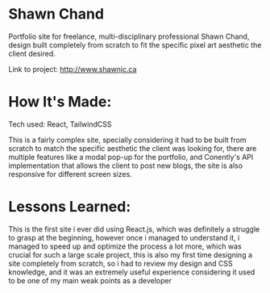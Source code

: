 # Shawn Chand 

Portfolio site for freelance, multi-disciplinary professional Shawn Chand, design built completely from scratch to fit the specific pixel art aesthetic the client desired.


Link to project: http://www.shawnjc.ca


# How It's Made:

Tech used: React, TailwindCSS

This is a fairly complex site, specially considering it had to be built from scratch to match the specific aesthetic the client was looking for, there are multiple features like a modal pop-up for the portfolio, and Conently's API implementation that allows the client to post new blogs, the site is also responsive for different screen sizes.
# Lessons Learned:

This is the first site i ever did using React.js, which was definitely a struggle to grasp at the beginning, however once i managed to understand it, i managed to speed up and optimize the process a lot more, which was crucial for such a large scale project, this is also my first time designing a site completely from scratch, so i had to review my design and CSS knowledge, and it was an extremely useful experience considering it used to be one of my main weak points as a developer
